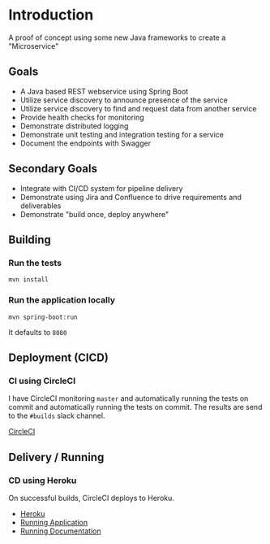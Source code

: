 # Introduction

A proof of concept using some new Java frameworks to create a "Microservice"

## Goals

* A Java based REST webservice using Spring Boot
* Utilize service discovery to announce presence of the service
* Utilize service discovery to find and request data from another service
* Provide health checks for monitoring
* Demonstrate distributed logging
* Demonstrate unit testing and integration testing for a service
* Document the endpoints with Swagger

## Secondary Goals

* Integrate with CI/CD system for pipeline delivery
* Demonstrate using Jira and Confluence to drive requirements and deliverables 
* Demonstrate "build once, deploy anywhere"

## Building

### Run the tests

`mvn install`

### Run the application locally

`mvn spring-boot:run`

It defaults to `8080`


## Deployment (CICD)

### CI using CircleCI

I have CircleCI monitoring `master` and automatically running the tests on commit and automatically running the tests on commit. The results are send to the `#builds` slack channel.

[CircleCI](https://circleci.com/)


## Delivery / Running

### CD using Heroku 

On successful builds, CircleCI deploys to Heroku. 

* [Heroku](https://dashboard.heroku.com/login)
* [Running Application](https://microservice-learning.herokuapp.com/)
* [Running Documentation](https://microservice-learning.herokuapp.com/v2/api-docs)
